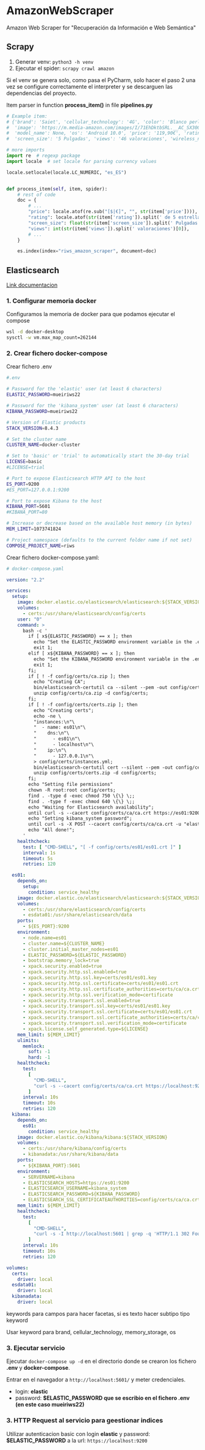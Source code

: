 # AmazonWebScraper

Amazon Web Scraper for "Recuperación da Información e Web Semántica"

## Scrapy

1. Generar venv: `python3 -h venv`
2. Ejecutar el spider: `scrapy crawl amazon`

Si el venv se genera solo, como pasa el PyCharm, solo hacer el paso 2 una vez se configure correctamente el interpreter
y se descarguen las dependencias del proyecto.

Item parser in function **process_item()** in file **pipelines.py**

```py
# Example item:
# {'brand': 'Saiet', 'cellular_technology': '4G', 'color': 'Blanco perla (ral 1013)', 'connectivity': 'Bluetooth, Wi-Fi',
#  'image': 'https://m.media-amazon.com/images/I/71EhDktbSRL.__AC_SX300_SY300_QL70_ML2_.jpg', 'memory_storage': '8 GB',
#  'model_name': None, 'os': 'Android 10.0', 'price': '119,90€', 'rating': '3,5 de 5 estrellas',
#  'screen_size': '5 Pulgadas', 'views': '46 valoraciones', 'wireless_net_tech': 'Wi-Fi'}

# more imports
import re  # regexp package
import locale  # set locale for parsing currency values

locale.setlocale(locale.LC_NUMERIC, "es_ES")


def process_item(self, item, spider):
    # rest of code
    doc = {
        # ...
        "price": locale.atof(re.sub("[$|€]", "", str(item['price']))),
        "rating": locale.atof(str(item['rating']).split(' de 5 estrellas')[0]),
        "screen_size": float(str(item['screen_size']).split(' Pulgadas')[0]),
        "views": int(str(item['views']).split(' valoraciones')[0]),
        # ...
    }

    es.index(index="riws_amazon_scraper", document=doc)
```

## Elasticsearch

[Link documentacion](https://www.elastic.co/guide/en/elasticsearch/reference/current/docker.html)

### 1. Configurar memoria docker

Configuramos la memoria de docker para que podamos ejecutar el compose

```bash
wsl -d docker-desktop
sysctl -w vm.max_map_count=262144
```

### 2. Crear fichero docker-compose

Crear fichero .env

```bash
#.env

# Password for the 'elastic' user (at least 6 characters)
ELASTIC_PASSWORD=mueiriws22

# Password for the 'kibana_system' user (at least 6 characters)
KIBANA_PASSWORD=mueiriws22

# Version of Elastic products
STACK_VERSION=8.4.3

# Set the cluster name
CLUSTER_NAME=docker-cluster

# Set to 'basic' or 'trial' to automatically start the 30-day trial
LICENSE=basic
#LICENSE=trial

# Port to expose Elasticsearch HTTP API to the host
ES_PORT=9200
#ES_PORT=127.0.0.1:9200

# Port to expose Kibana to the host
KIBANA_PORT=5601
#KIBANA_PORT=80

# Increase or decrease based on the available host memory (in bytes)
MEM_LIMIT=1073741824

# Project namespace (defaults to the current folder name if not set)
COMPOSE_PROJECT_NAME=riws
```

Crear fichero docker-compose.yaml:

```yaml
# docker-compose.yaml

version: "2.2"

services:
  setup:
    image: docker.elastic.co/elasticsearch/elasticsearch:${STACK_VERSION}
    volumes:
      - certs:/usr/share/elasticsearch/config/certs
    user: "0"
    command: >
      bash -c '
        if [ x${ELASTIC_PASSWORD} == x ]; then
          echo "Set the ELASTIC_PASSWORD environment variable in the .env file";
          exit 1;
        elif [ x${KIBANA_PASSWORD} == x ]; then
          echo "Set the KIBANA_PASSWORD environment variable in the .env file";
          exit 1;
        fi;
        if [ ! -f config/certs/ca.zip ]; then
          echo "Creating CA";
          bin/elasticsearch-certutil ca --silent --pem -out config/certs/ca.zip;
          unzip config/certs/ca.zip -d config/certs;
        fi;
        if [ ! -f config/certs/certs.zip ]; then
          echo "Creating certs";
          echo -ne \
          "instances:\n"\
          "  - name: es01\n"\
          "    dns:\n"\
          "      - es01\n"\
          "      - localhost\n"\
          "    ip:\n"\
          "      - 127.0.0.1\n"\
          > config/certs/instances.yml;
          bin/elasticsearch-certutil cert --silent --pem -out config/certs/certs.zip --in config/certs/instances.yml --ca-cert config/certs/ca/ca.crt --ca-key config/certs/ca/ca.key;
          unzip config/certs/certs.zip -d config/certs;
        fi;
        echo "Setting file permissions"
        chown -R root:root config/certs;
        find . -type d -exec chmod 750 \{\} \;;
        find . -type f -exec chmod 640 \{\} \;;
        echo "Waiting for Elasticsearch availability";
        until curl -s --cacert config/certs/ca/ca.crt https://es01:9200 | grep -q "missing authentication credentials"; do sleep 30; done;
        echo "Setting kibana_system password";
        until curl -s -X POST --cacert config/certs/ca/ca.crt -u "elastic:${ELASTIC_PASSWORD}" -H "Content-Type: application/json" https://es01:9200/_security/user/kibana_system/_password -d "{\"password\":\"${KIBANA_PASSWORD}\"}" | grep -q "^{}"; do sleep 10; done;
        echo "All done!";
      '
    healthcheck:
      test: [ "CMD-SHELL", "[ -f config/certs/es01/es01.crt ]" ]
      interval: 1s
      timeout: 5s
      retries: 120

  es01:
    depends_on:
      setup:
        condition: service_healthy
    image: docker.elastic.co/elasticsearch/elasticsearch:${STACK_VERSION}
    volumes:
      - certs:/usr/share/elasticsearch/config/certs
      - esdata01:/usr/share/elasticsearch/data
    ports:
      - ${ES_PORT}:9200
    environment:
      - node.name=es01
      - cluster.name=${CLUSTER_NAME}
      - cluster.initial_master_nodes=es01
      - ELASTIC_PASSWORD=${ELASTIC_PASSWORD}
      - bootstrap.memory_lock=true
      - xpack.security.enabled=true
      - xpack.security.http.ssl.enabled=true
      - xpack.security.http.ssl.key=certs/es01/es01.key
      - xpack.security.http.ssl.certificate=certs/es01/es01.crt
      - xpack.security.http.ssl.certificate_authorities=certs/ca/ca.crt
      - xpack.security.http.ssl.verification_mode=certificate
      - xpack.security.transport.ssl.enabled=true
      - xpack.security.transport.ssl.key=certs/es01/es01.key
      - xpack.security.transport.ssl.certificate=certs/es01/es01.crt
      - xpack.security.transport.ssl.certificate_authorities=certs/ca/ca.crt
      - xpack.security.transport.ssl.verification_mode=certificate
      - xpack.license.self_generated.type=${LICENSE}
    mem_limit: ${MEM_LIMIT}
    ulimits:
      memlock:
        soft: -1
        hard: -1
    healthcheck:
      test:
        [
          "CMD-SHELL",
          "curl -s --cacert config/certs/ca/ca.crt https://localhost:9200 | grep -q 'missing authentication credentials'",
        ]
      interval: 10s
      timeout: 10s
      retries: 120
  kibana:
    depends_on:
      es01:
        condition: service_healthy
    image: docker.elastic.co/kibana/kibana:${STACK_VERSION}
    volumes:
      - certs:/usr/share/kibana/config/certs
      - kibanadata:/usr/share/kibana/data
    ports:
      - ${KIBANA_PORT}:5601
    environment:
      - SERVERNAME=kibana
      - ELASTICSEARCH_HOSTS=https://es01:9200
      - ELASTICSEARCH_USERNAME=kibana_system
      - ELASTICSEARCH_PASSWORD=${KIBANA_PASSWORD}
      - ELASTICSEARCH_SSL_CERTIFICATEAUTHORITIES=config/certs/ca/ca.crt
    mem_limit: ${MEM_LIMIT}
    healthcheck:
      test:
        [
          "CMD-SHELL",
          "curl -s -I http://localhost:5601 | grep -q 'HTTP/1.1 302 Found'",
        ]
      interval: 10s
      timeout: 10s
      retries: 120

volumes:
  certs:
    driver: local
  esdata01:
    driver: local
  kibanadata:
    driver: local
```

keywords para campos para hacer facetas, si es texto hacer subtipo tipo keyword

Usar keyword para brand, cellular_technology, memory_storage, os

### 3. Ejecutar servicio

Ejecutar `docker-compose up -d` en el directorio donde se crearon los fichero **.env** y **docker-compose**.

Entrar en el navegador a `http://localhost:5601/` y meter credenciales.

- login: **elastic**
- password: **$ELASTIC_PASSWORD que se escribio en el fichero .env (en este caso mueiriws22)**

### 3. HTTP Request al servicio para geestionar indices

Utilizar autenticacion basic con login **elastic** y password: **$ELASTIC_PASSWORD** a la url: `https://localhost:9200`
